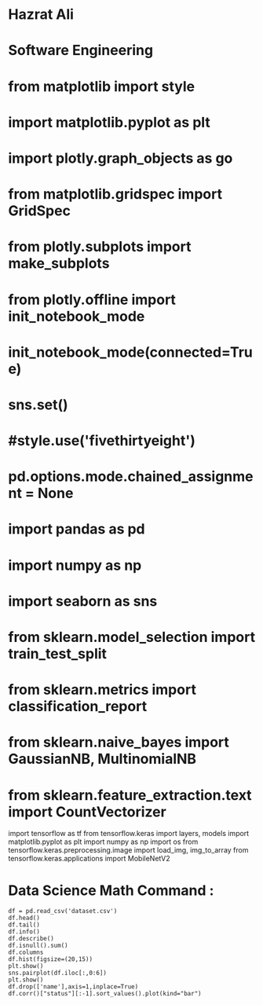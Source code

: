 # Hazrat Ali

# Software Engineering




# from matplotlib import style
# import matplotlib.pyplot as plt
# import plotly.graph_objects as go
# from matplotlib.gridspec import GridSpec
# from plotly.subplots import make_subplots
# from plotly.offline import init_notebook_mode
# init_notebook_mode(connected=True)
# sns.set()
# #style.use('fivethirtyeight')
# pd.options.mode.chained_assignment = None

# import pandas as pd
# import numpy as np
# import seaborn as sns
# from sklearn.model_selection import train_test_split
# from sklearn.metrics import classification_report
# from sklearn.naive_bayes import GaussianNB, MultinomialNB
# from sklearn.feature_extraction.text import CountVectorizer

import tensorflow as tf
from tensorflow.keras import layers, models
import matplotlib.pyplot as plt
import numpy as np
import os
from tensorflow.keras.preprocessing.image import load_img, img_to_array
from tensorflow.keras.applications import MobileNetV2






# Data Science Math Command : 
 
    df = pd.read_csv('dataset.csv')
    df.head()
    df.tail()
    df.info()
    df.describe()
    df.isnull().sum()
    df.columns
    df.hist(figsize=(20,15))
    plt.show()
    sns.pairplot(df.iloc[:,0:6])
    plt.show()
    df.drop(['name'],axis=1,inplace=True)
    df.corr()["status"][:-1].sort_values().plot(kind="bar")



    

